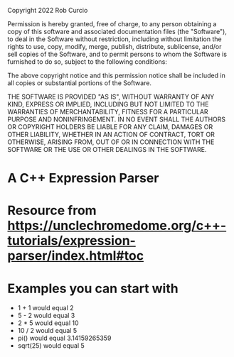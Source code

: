 Copyright 2022 Rob Curcio

Permission is hereby granted, free of charge, to any person obtaining a copy of this software and associated documentation files (the "Software"), to deal in the Software without restriction, including without limitation the rights to use, copy, modify, merge, publish, distribute, sublicense, and/or sell copies of the Software, and to permit persons to whom the Software is furnished to do so, subject to the following conditions:

The above copyright notice and this permission notice shall be included in all copies or substantial portions of the Software.

THE SOFTWARE IS PROVIDED "AS IS", WITHOUT WARRANTY OF ANY KIND, EXPRESS OR IMPLIED, INCLUDING BUT NOT LIMITED TO THE WARRANTIES OF MERCHANTABILITY, FITNESS FOR A PARTICULAR PURPOSE AND NONINFRINGEMENT. IN NO EVENT SHALL THE AUTHORS OR COPYRIGHT HOLDERS BE LIABLE FOR ANY CLAIM, DAMAGES OR OTHER LIABILITY, WHETHER IN AN ACTION OF CONTRACT, TORT OR OTHERWISE, ARISING FROM, OUT OF OR IN CONNECTION WITH THE SOFTWARE OR THE USE OR OTHER DEALINGS IN THE SOFTWARE.

# A C++ Expression Parser

# Resource from https://unclechromedome.org/c++-tutorials/expression-parser/index.html#toc

# Examples you can start with

-   1 + 1 would equal 2
-   5 - 2 would equal 3
-   2 \* 5 would equal 10
-   10 / 2 would equal 5
-   pi() would equal 3.14159265359
-   sqrt(25) would equal 5
